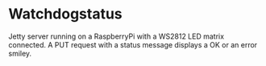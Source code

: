 # Watchdogstatus

Jetty server running on a RaspberryPi with a WS2812 LED matrix connected. A PUT request with a status message displays a OK or an error smiley.